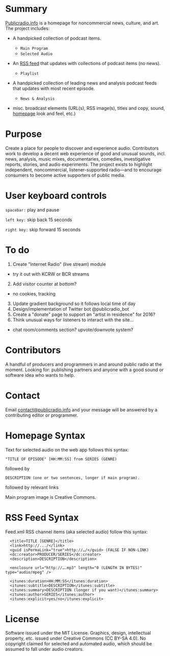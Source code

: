 # Summary
[Publicradio.info](http://www.publicradio.info) is a homepage for noncommercial news, culture, and art. The project includes:

* A handpicked collection of podcast items.
  * `Main Program`
  * `Selected Audio`

* An [RSS feed](http://publicradio.info/feed.xml) that updates with collections of podcast items (no news).
  * `Playlist`

* A handpicked collection of leading news and analysis podcast feeds that updates with most recent episode.
  * `News & Analysis`

* misc. broadcast elements (URL(s), RSS image(s), titles and copy, sound, [homepage](http://publicradio.info) look and feel, etc.) 

# Purpose
Create a place for people to discover and experience audio. Contributors work to develop a decent web experience of good and unusual sounds, incl. news, analysis, music mixes, documentaries, comedies, investigative reports, stories, and audio experiments. The project exists to highlight independent, noncommercial, listener-supported radio—and to encourage consumers to become active supporters of public media.

# User keyboard controls
`spacebar:` play and pause

`left key:` skip back 15 seconds

`right key:` skip forward 15 seconds

# To do

1. Create "Internet Radio" (live stream) module
  * try it out with KCRW or BCR streams
2. Add visitor counter at bottom?
  * no cookies, tracking
3. Update gradient background so it follows local time of day
4. Design/implementation of Twitter bot @publicradio_bot
5. Create a "donate" page to support an "artist in residence" for 2016?
6. Think unusual ways for listeners to interact with the site...
  * chat room/comments section? upvote/downvote system?

# Contributors
A handful of producers and programmers in and around public radio at the moment. Looking for: publishing partners and anyone with a good sound or software idea who wants to help. 

# Contact
Email contact@publicradio.info and your message will be answered by a contributing editor or programmer.

# Homepage Syntax
Text for selected audio on the web app follows this syntax:

  `"TITLE OF EPISODE" [HH:MM:SS] from SERIES (GENRE)`

  followed by

  `DESCRIPTION (one or two sentences, longer if main program).`

  followed by relevant links

Main program image is Creative Commons.

# RSS Feed Syntax
Feed.xml RSS channel items (aka selected audio) follow this syntax:

```
  <title>TITLE [GENRE]</title>
  <link>http://.../</link>
  <guid isPermaLink="true">http://…/</guid> (FALSE IF NON-LINK)
  <dc:creator>PRODUCER/SERIES</dc:creator>
  <description>DESCRIPTION</description>
  
  <enclosure url="http://….mp3" length="0 (LENGTH IN BYTES)" type="audio/mpeg" />
  
  <itunes:duration>HH:MM:SS</itunes:duration>
  <itunes:subtitle>DESCRIPTION</itunes:subtitle>
  <itunes:summary>DESCRIPTION (longer if you want)</itunes:summary>
  <itunes:author>SERIES</itunes:author>
  <itunes:explicit>yes/no</itunes:explicit>
```

# License
Software issued under the MIT License. Graphics, design, intellectual property, etc. issued under Creative Commons (CC BY-SA 4.0). No copyright claimed for selected and automated audio, which should be assumed to fall under audio creators.
